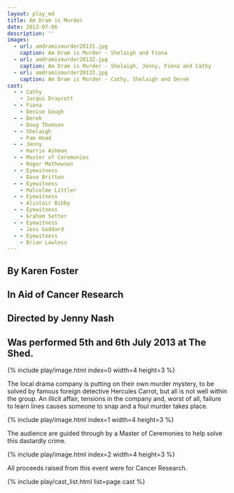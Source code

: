 ```yaml
---
layout: play_md
title: Am Dram is Murder
date: 2013-07-06
description: ''
images:
  - url: amdramismurder20131.jpg
    caption: Am Dram is Murder - Shelaigh and Fiona 
  - url: amdramismurder20132.jpg
    caption: Am Dram is Murder - Shelaigh, Jenny, Fiona and Cathy
  - url: amdramismurder20133.jpg
    caption: Am Dram is Murder - Cathy, Shelaigh and Derek
cast:
  - - Cathy
    - Jacqui Draycott
  - - Fiona
    - Denise Gough
  - - Derek
    - Doug Thomson
  - - Shelaigh
    - Pam Hoad
  - - Jenny
    - Harrie Ashman
  - - Master of Ceremonies
    - Roger Mathewson
  - - Eyewitness
    - Dave Britton
  - - Eyewitness
    - Malcolme Littler
  - - Eyewitness
    - Alistair Bibby
  - - Eyewitness
    - Graham Setter
  - - Eyewitness
    - Jess Goddard
  - - Eyewitness
    - Brian Lawless
---
```


## By Karen Foster

## In Aid of Cancer Research

## Directed by Jenny Nash

## Was performed 5th and 6th July 2013 at The Shed.

{% include play/image.html index=0 width=4 height=3 %}

The local drama company is putting on their own murder mystery, to be solved by famous foreign detective Hercules Carrot, but all is not well within the group. An illicit affair, tensions in the company and, worst of all, failure to learn lines causes someone to snap and a foul murder takes place.

{% include play/image.html index=1 width=4 height=3 %}

The audience are guided through by a Master of Ceremonies to help solve this dastardly crime.

{% include play/image.html index=2 width=4 height=3 %}

All proceeds raised from this event were for Cancer Research.

{% include play/cast_list.html list=page.cast %}
